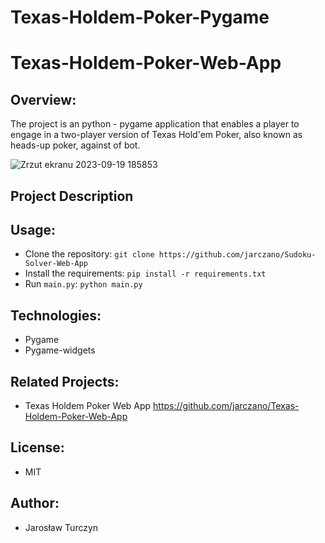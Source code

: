 # Texas-Holdem-Poker-Pygame
# Texas-Holdem-Poker-Web-App

## Overview:
The project is an python - pygame application that enables a player to engage in a two-player version of Texas Hold'em Poker, also known as heads-up poker, against of bot. 

![Zrzut ekranu 2023-09-19 185853](https://github.com/jarczano/Texas-Holdem-Poker-Pygame/assets/107764304/1a289a0b-a357-4371-82a9-243dfc2d3a2c)

## Project Description


## Usage:
- Clone the repository: `git clone https://github.com/jarczano/Sudoku-Solver-Web-App`
- Install the requirements: `pip install -r requirements.txt`
- Run `main.py`: `python main.py`

## Technologies:
- Pygame
- Pygame-widgets

## Related Projects:
- Texas Holdem Poker Web App https://github.com/jarczano/Texas-Holdem-Poker-Web-App
  
## License:
- MIT

## Author:
- Jarosław Turczyn

